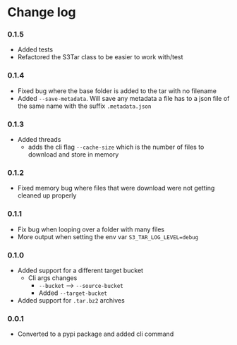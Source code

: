 # Change log


### 0.1.5
- Added tests
- Refactored the S3Tar class to be easier to work with/test


### 0.1.4
- Fixed bug where the base folder is added to the tar with no filename
- Added `--save-metadata`. Will save any metadata a file has to a json file of the same name with the suffix `.metadata.json`


### 0.1.3
- Added threads
    - adds the cli flag `--cache-size` which is the number of files to download and store in memory


### 0.1.2
- Fixed memory bug where files that were download were not getting cleaned up properly


### 0.1.1
- Fix bug when looping over a folder with many files
- More output when setting the env var `S3_TAR_LOG_LEVEL=debug`


### 0.1.0
- Added support for a different target bucket
    - Cli args changes
        - `--bucket` --> `--source-bucket`
        - Added `--target-bucket`
- Added support for `.tar.bz2` archives


### 0.0.1
- Converted to a pypi package and added cli command
